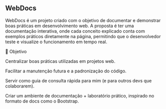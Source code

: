 ## WebDocs

WebDocs é um projeto criado com o objetivo de documentar e demonstrar boas práticas em desenvolvimento web.
A proposta é ter uma documentação interativa, onde cada conceito explicado conta com exemplos práticos diretamente na página, permitindo que o desenvolvedor teste e visualize o funcionamento em tempo real.

🎯 Objetivo

Centralizar boas práticas utilizadas em projetos web.

Facilitar a manutenção futura e a padronização do código.

Servir como guia de consulta rápida para mim (e para outros devs que colaborarem).

Criar um ambiente de documentação + laboratório prático, inspirado no formato de docs como o Bootstrap.